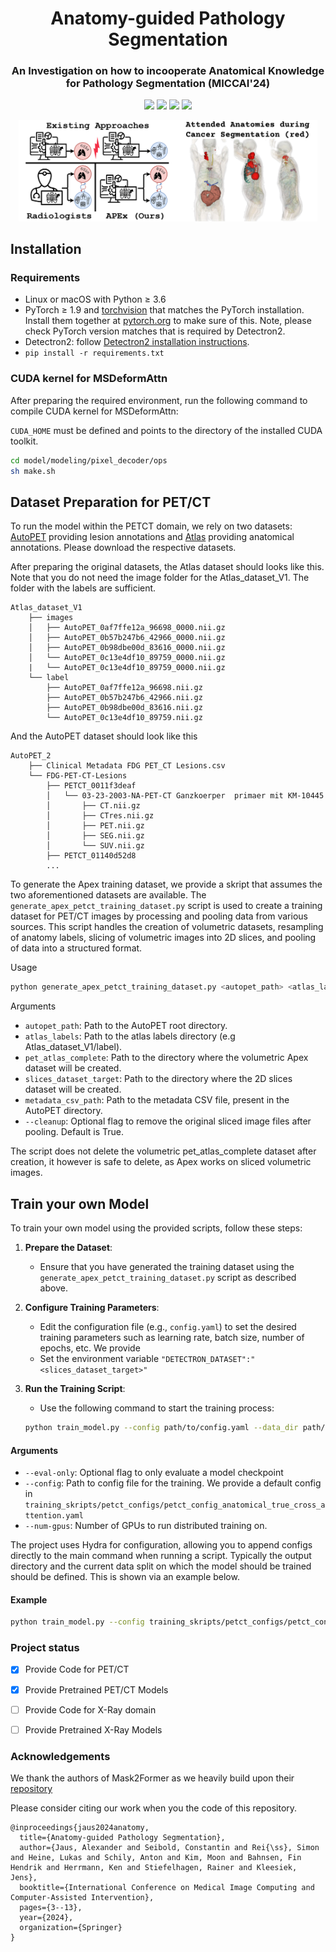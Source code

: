 <h1 align="center">Anatomy-guided Pathology Segmentation</h1>
<h3 align="center">An Investigation on how to incooperate Anatomical Knowledge for Pathology Segmentation (MICCAI'24)</h3>

<p align="center">
    <a href="https://arxiv.org/pdf/2407.05844">
    <img src="https://img.shields.io/badge/PDF-arXiv-brightgreen" /></a>
    <a href="https://github.com/alexanderjaus/APEx/blob/main/LICENSE">
    <img src="https://img.shields.io/badge/License-Apache_2.0-blue.svg" /></a>
    <a href="https://drive.google.com/drive/folders/14U9LHb18JVVlIgxSoenlMQTOOpnzuB0E?usp=sharing"><img src="https://img.shields.io/badge/GDrive-Pretrained Checkpoints-blue?logo=googledrive"/></a>
    <a href="https://hits.seeyoufarm.com"><img src="https://hits.seeyoufarm.com/api/count/incr/badge.svg?url=https%3A%2F%2Fgithub.com%2Falexanderjaus%2FAPEx&count_bg=%2379C83D&title_bg=%23555555&icon=&icon_color=%23E7E7E7&title=hits&edge_flat=false"/></a>
</p>

<p align="center">
    <img src="Figures/title_2.png" width="95%" alt="Figure">
</p>

## Installation
### Requirements

- Linux or macOS with Python ≥ 3.6
- PyTorch ≥ 1.9 and [torchvision](https://github.com/pytorch/vision/) that matches the PyTorch installation.
  Install them together at [pytorch.org](https://pytorch.org) to make sure of this. Note, please check
  PyTorch version matches that is required by Detectron2.
- Detectron2: follow [Detectron2 installation instructions](https://detectron2.readthedocs.io/tutorials/install.html).
- `pip install -r requirements.txt`

### CUDA kernel for MSDeformAttn
After preparing the required environment, run the following command to compile CUDA kernel for MSDeformAttn:

`CUDA_HOME` must be defined and points to the directory of the installed CUDA toolkit.

```bash
cd model/modeling/pixel_decoder/ops
sh make.sh
```

## Dataset Preparation for PET/CT 
To run the model within the PETCT domain, we rely on two datasets: [AutoPET](https://www.cancerimagingarchive.net/) providing lesion annotations and [Atlas](https://github.com/alexanderjaus/AtlasDataset) providing anatomical annotations. Please download the respective datasets.

After preparing the original datasets, the Atlas dataset should looks like this. Note that you do not need the image folder for the Atlas_dataset_V1. The folder with the labels are sufficient.
```
Atlas_dataset_V1
    ├── images
    │   ├── AutoPET_0af7ffe12a_96698_0000.nii.gz
    │   ├── AutoPET_0b57b247b6_42966_0000.nii.gz
    │   ├── AutoPET_0b98dbe00d_83616_0000.nii.gz
    │   └── AutoPET_0c13e4df10_89759_0000.nii.gz
    |   └── AutoPET_0c13e4df10_89759_0000.nii.gz
    └── label
        ├── AutoPET_0af7ffe12a_96698.nii.gz
        ├── AutoPET_0b57b247b6_42966.nii.gz
        ├── AutoPET_0b98dbe00d_83616.nii.gz
        └── AutoPET_0c13e4df10_89759.nii.gz
```
And the AutoPET dataset should look like this
```
AutoPET_2
    ├── Clinical Metadata FDG PET_CT Lesions.csv
    └── FDG-PET-CT-Lesions
        ├── PETCT_0011f3deaf
        │   └── 03-23-2003-NA-PET-CT Ganzkoerper  primaer mit KM-10445
        │       ├── CT.nii.gz
        │       ├── CTres.nii.gz
        │       ├── PET.nii.gz
        │       ├── SEG.nii.gz
        │       └── SUV.nii.gz
        ├── PETCT_01140d52d8
        ...
```
To generate the Apex training dataset, we provide a skript that assumes the two aforementioned datasets are available. The ```generate_apex_petct_training_dataset.py``` script is used to create a training dataset for PET/CT images by processing and pooling data from various sources. This script handles the creation of volumetric datasets, resampling of anatomy labels, slicing of volumetric images into 2D slices, and pooling of data into a structured format.

Usage
```sh
python generate_apex_petct_training_dataset.py <autopet_path> <atlas_labels> <pet_atlas_complete> <slices_dataset_target> <metadata_csv_path> [--cleanup]
```
Arguments

- ```autopet_path```: Path to the AutoPET root directory.
- ```atlas_labels```: Path to the atlas labels directory (e.g Atlas_dataset_V1/label).
- ```pet_atlas_complete```: Path to the directory where the volumetric Apex dataset will be created.
- ```slices_dataset_target```: Path to the directory where the 2D slices dataset will be created.
- ```metadata_csv_path```: Path to the metadata CSV file, present in the AutoPET directory.
- ```--cleanup```: Optional flag to remove the original sliced image files after pooling. Default is True.

The script does not delete the volumetric pet_atlas_complete dataset after creation, it however is safe to delete, as Apex works on sliced volumetric images.

## Train your own Model

To train your own model using the provided scripts, follow these steps:
1. **Prepare the Dataset**:
    - Ensure that you have generated the training dataset using the `generate_apex_petct_training_dataset.py` script as described above.

2. **Configure Training Parameters**:
    - Edit the configuration file (e.g., `config.yaml`) to set the desired training parameters such as learning rate, batch size, number of epochs, etc. We provide 
    - Set the environment variable ```"DETECTRON_DATASET":"<slices_dataset_target>" ```

3. **Run the Training Script**:
    - Use the following command to start the training process:

    ```sh
    python train_model.py --config path/to/config.yaml --data_dir path/to/slices_dataset_target --output_dir path/to/output
    ```

#### Arguments
- `--eval-only`: Optional flag to only evaluate a model checkpoint
- `--config`: Path to config file for the training. We provide a default config in `training_skripts/petct_configs/petct_config_anatomical_true_cross_attention.yaml`
- `--num-gpus`: Number of GPUs to run distributed training on. 

The project uses Hydra for configuration, allowing you to append configs directly to the main command when running a script. Typically the output directory and the current data split on which the model should be trained should be defined. This is shown via an example below.

#### Example

```sh
python train_model.py --config training_skripts/petct_configs/petct_config_anatomical_true_cross_attention.yaml OUTPUT_DIR output/debug SOLVER.IMS_PER_BATCH 8 split 1
```

### Project status
- [x] Provide Code for PET/CT
- [x] Provide Pretrained PET/CT Models
- [ ] Provide Code for X-Ray domain
- [ ] Provide Pretrained X-Ray Models


### Acknowledgements
We thank the authors of Mask2Former as we heavily build upon their [repository](https://github.com/facebookresearch/Mask2Former)



Please consider citing our work when you the code of this repository. 
```
@inproceedings{jaus2024anatomy,
  title={Anatomy-guided Pathology Segmentation},
  author={Jaus, Alexander and Seibold, Constantin and Rei{\ss}, Simon and Heine, Lukas and Schily, Anton and Kim, Moon and Bahnsen, Fin Hendrik and Herrmann, Ken and Stiefelhagen, Rainer and Kleesiek, Jens},
  booktitle={International Conference on Medical Image Computing and Computer-Assisted Intervention},
  pages={3--13},
  year={2024},
  organization={Springer}
}
```
